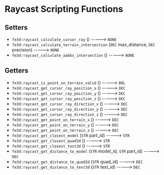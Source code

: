 # Raycast Scripting Functions

## Setters

- `fe3d:raycast_calculate_cursor_ray` () -----> `NONE`
- `fe3d:raycast_calculate_terrain_intersection` (`DEC` max_distance, `DEC` precision) -----> `NONE`
- `fe3d:raycast_calculate_aabbs_intersection` () -----> `NONE`

## Getters

- `fe3d:raycast_is_point_on_terrain_valid` () -----> `BOL`
- `fe3d:raycast_get_cursor_ray_position_x` () -----> `DEC`
- `fe3d:raycast_get_cursor_ray_position_y` () -----> `DEC`
- `fe3d:raycast_get_cursor_ray_position_z` () -----> `DEC`
- `fe3d:raycast_get_cursor_ray_direction_x` () -----> `DEC`
- `fe3d:raycast_get_cursor_ray_direction_y` () -----> `DEC`
- `fe3d:raycast_get_cursor_ray_direction_z` () -----> `DEC`
- `fe3d:raycast_get_point_on_terrain_x` () -----> `DEC`
- `fe3d:raycast_get_point_on_terrain_y` () -----> `DEC`
- `fe3d:raycast_get_point_on_terrain_z` () -----> `DEC`
- `fe3d:raycast_get_closest_model` (`STR` part_id) -----> `STR`
- `fe3d:raycast_get_closest_quad3d` () -----> `STR`
- `fe3d:raycast_get_closest_text3d` () -----> `STR`
- `fe3d:raycast_get_distance_to_model` (`STR` model_id, `STR` part_id) -----> `DEC`
- `fe3d:raycast_get_distance_to_quad3d` (`STR` quad_id) -----> `DEC`
- `fe3d:raycast_get_distance_to_text3d` (`STR` text_id) -----> `DEC`
